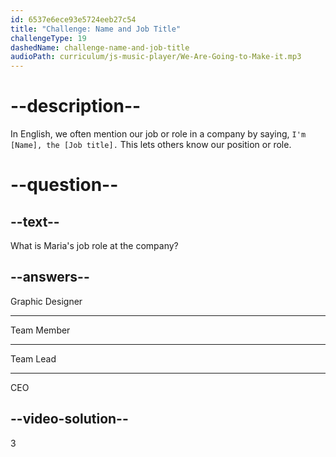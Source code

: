 ```yaml
---
id: 6537e6ece93e5724eeb27c54
title: "Challenge: Name and Job Title"
challengeType: 19
dashedName: challenge-name-and-job-title
audioPath: curriculum/js-music-player/We-Are-Going-to-Make-it.mp3
---
```


# --description--

In English, we often mention our job or role in a company by saying, `I'm [Name], the [Job title].` This lets others know our position or role.

# --question--

## --text--

What is Maria's job role at the company?

## --answers--

Graphic Designer

---

Team Member

---

Team Lead

---

CEO

## --video-solution--

3
